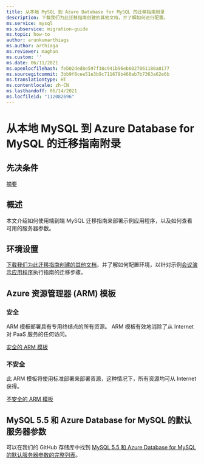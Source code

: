 ```yaml
---
title: 从本地 MySQL 到 Azure Database for MySQL 的迁移指南附录
description: 下载我们为此迁移指南创建的其他文档，并了解如何进行配置。
ms.service: mysql
ms.subservice: migration-guide
ms.topic: how-to
author: arunkumarthiags
ms.author: arthiaga
ms.reviewer: maghan
ms.custom: ''
ms.date: 06/11/2021
ms.openlocfilehash: feb02ded8e597f38c941b96eb6027061180a0177
ms.sourcegitcommit: 3bb9f8cee51e3b9c711679b460ab7b7363a62e6b
ms.translationtype: HT
ms.contentlocale: zh-CN
ms.lasthandoff: 06/14/2021
ms.locfileid: "112082696"
---
```

# <a name="mysql-on-premises-to-azure-database-for-mysql-migration-guide-appendix"></a>从本地 MySQL 到 Azure Database for MySQL 的迁移指南附录

## <a name="prerequisites"></a>先决条件

[摘要](14-summary.md)

## <a name="overview"></a>概述

本文介绍如何使用端到端 MySQL 迁移指南来部署示例应用程序，以及如何查看可用的服务器参数。

## <a name="environment-setup"></a>环境设置

[下载我们为此迁移指南创建的其他文档](https://github.com/Azure/azure-mysql/blob/master/MigrationGuide/MySQL%20Migration%20Guide_v1.1%20Appendix%20A.pdf)，并了解如何配置环境，以针对示例[会议演示应用程序](https://github.com/Azure/azure-mysql/tree/master/MigrationGuide/sample-app)执行指南的迁移步骤。

## <a name="azure-resource-manager-arm-templates"></a>Azure 资源管理器 (ARM) 模板

### <a name="secure"></a>安全

ARM 模板部署具有专用终结点的所有资源。 ARM 模板有效地消除了从 Internet 对 PaaS 服务的任何访问。

[安全的 ARM 模板](https://github.com/Azure/azure-mysql/tree/master/MigrationGuide/arm-templates/ExampleWithMigration)

### <a name="non-secure"></a>不安全

此 ARM 模板将使用标准部署来部署资源，这种情况下，所有资源均可从 Internet 获得。

[不安全的 ARM 模板](https://github.com/Azure/azure-mysql/tree/master/MigrationGuide/arm-templates/ExampleWithMigrationSecure)

## <a name="default-server-parameters-mysql-55-and-azure-database-for-mysql"></a>MySQL 5.5 和 Azure Database for MySQL 的默认服务器参数

可以在我们的 GitHub 存储库中找到 [MySQL 5.5 和 Azure Database for MySQL 的默认服务器参数的完整列表](https://github.com/Azure/azure-mysql/blob/master/MigrationGuide/MySQL%20Migration%20Guide_v1.1%20Appendix%20C.pdf)。